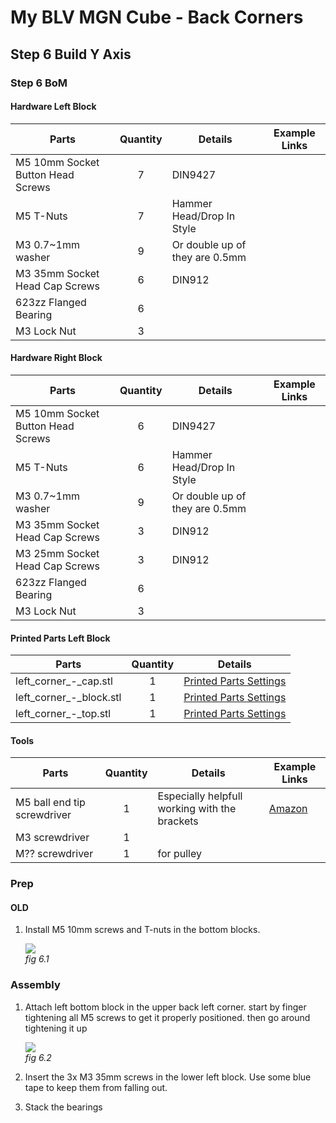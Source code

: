 # My BLV MGN Cube - Back Corners

## Step 6 Build Y Axis

### Step 6 BoM

#### Hardware Left Block
| Parts     | Quantity | Details | Example Links |
|-----------|:--------:|---------|---------------|
| M5 10mm Socket Button Head Screws | 7 | DIN9427 | |
| M5 T-Nuts | 7 | Hammer Head/Drop In Style | |
| M3 0.7~1mm washer | 9 | Or double up of they are 0.5mm | |
| M3 35mm Socket Head Cap Screws | 6 | DIN912 | |
| 623zz Flanged Bearing | 6 | |
| M3 Lock Nut | 3 | |

#### Hardware Right Block
| Parts     | Quantity | Details | Example Links |
|-----------|:--------:|---------|---------------|
| M5 10mm Socket Button Head Screws | 6 | DIN9427 | |
| M5 T-Nuts | 6 | Hammer Head/Drop In Style | |
| M3 0.7~1mm washer | 9 | Or double up of they are 0.5mm | |
| M3 35mm Socket Head Cap Screws | 3 | DIN912 | |
| M3 25mm Socket Head Cap Screws | 3 | DIN912 | |
| 623zz Flanged Bearing | 6 | |
| M3 Lock Nut | 3 | |


#### Printed Parts Left Block
| Parts     | Quantity | Details |
|-----------|:--------:|---------|
| left_corner_-_cap.stl | 1 | [Printed Parts Settings](../partsSettings) |
| left_corner_-_block.stl | 1 | [Printed Parts Settings](../partsSettings) |
| left_corner_-_top.stl | 1 | [Printed Parts Settings](../partsSettings) |


#### Tools
| Parts     | Quantity | Details | Example Links |
|-----------|:--------:|---------|---------------|
| M5 ball end tip screwdriver | 1 | Especially helpfull working with the brackets | [Amazon](https://amzn.to/36TSnEy) |
| M3 screwdriver | 1 | | |
| M?? screwdriver | 1 | for pulley | |

### Prep

#### OLD
1. Install M5 10mm screws and T-nuts in the bottom blocks.

    ![](img/06-XXX.jpeg)\
    *fig 6.1*

### Assembly

1. Attach left bottom block in the upper back left corner. start by finger tightening all M5 screws to get it properly positioned. then go around tightening it up

    ![](img/06-XXX.jpeg)\
    *fig 6.2*

2. Insert the 3x M3 35mm screws in the lower left block. Use some blue tape to keep them from falling out.

3. Stack the bearings